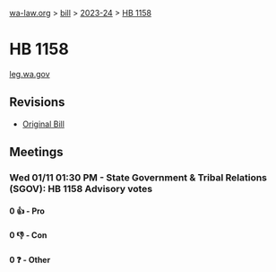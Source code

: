 [wa-law.org](/) > [bill](/bill/) > [2023-24](/bill/2023-24/) > [HB 1158](/bill/2023-24/hb/1158/)

# HB 1158
[leg.wa.gov](https://app.leg.wa.gov/billsummary?BillNumber=1158&Year=2023&Initiative=false)

## Revisions
* [Original Bill](1/)

## Meetings
### Wed 01/11 01:30 PM - State Government & Tribal Relations (SGOV): HB 1158 Advisory votes
#### 0 👍 - Pro

#### 0 👎 - Con

#### 0 ❓ - Other
